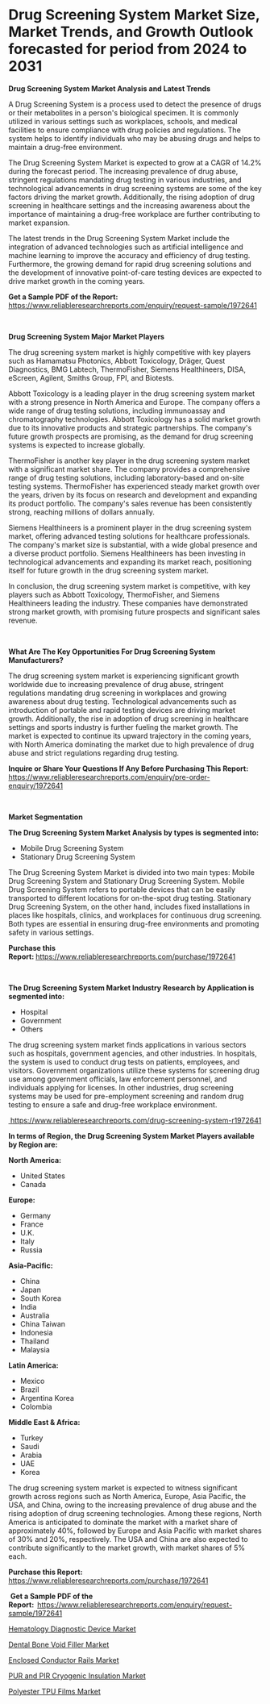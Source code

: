 <p><h1>Drug Screening System Market Size, Market Trends, and Growth Outlook forecasted for period from 2024 to 2031</h1></p><p><strong>Drug Screening System Market Analysis and Latest Trends</strong></p>
<p><p>A Drug Screening System is a process used to detect the presence of drugs or their metabolites in a person's biological specimen. It is commonly utilized in various settings such as workplaces, schools, and medical facilities to ensure compliance with drug policies and regulations. The system helps to identify individuals who may be abusing drugs and helps to maintain a drug-free environment.</p><p>The Drug Screening System Market is expected to grow at a CAGR of 14.2% during the forecast period. The increasing prevalence of drug abuse, stringent regulations mandating drug testing in various industries, and technological advancements in drug screening systems are some of the key factors driving the market growth. Additionally, the rising adoption of drug screening in healthcare settings and the increasing awareness about the importance of maintaining a drug-free workplace are further contributing to market expansion.</p><p>The latest trends in the Drug Screening System Market include the integration of advanced technologies such as artificial intelligence and machine learning to improve the accuracy and efficiency of drug testing. Furthermore, the growing demand for rapid drug screening solutions and the development of innovative point-of-care testing devices are expected to drive market growth in the coming years.</p></p>
<p><strong>Get a Sample PDF of the Report:&nbsp;</strong> <a href="https://www.reliableresearchreports.com/enquiry/request-sample/1972641">https://www.reliableresearchreports.com/enquiry/request-sample/1972641</a></p>
<p>&nbsp;</p>
<p><strong>Drug Screening System Major Market Players</strong></p>
<p><p>The drug screening system market is highly competitive with key players such as Hamamatsu Photonics, Abbott Toxicology, Dräger, Quest Diagnostics, BMG Labtech, ThermoFisher, Siemens Healthineers, DISA, eScreen, Agilent, Smiths Group, FPI, and Biotests.</p><p>Abbott Toxicology is a leading player in the drug screening system market with a strong presence in North America and Europe. The company offers a wide range of drug testing solutions, including immunoassay and chromatography technologies. Abbott Toxicology has a solid market growth due to its innovative products and strategic partnerships. The company's future growth prospects are promising, as the demand for drug screening systems is expected to increase globally.</p><p>ThermoFisher is another key player in the drug screening system market with a significant market share. The company provides a comprehensive range of drug testing solutions, including laboratory-based and on-site testing systems. ThermoFisher has experienced steady market growth over the years, driven by its focus on research and development and expanding its product portfolio. The company's sales revenue has been consistently strong, reaching millions of dollars annually.</p><p>Siemens Healthineers is a prominent player in the drug screening system market, offering advanced testing solutions for healthcare professionals. The company's market size is substantial, with a wide global presence and a diverse product portfolio. Siemens Healthineers has been investing in technological advancements and expanding its market reach, positioning itself for future growth in the drug screening system market.</p><p>In conclusion, the drug screening system market is competitive, with key players such as Abbott Toxicology, ThermoFisher, and Siemens Healthineers leading the industry. These companies have demonstrated strong market growth, with promising future prospects and significant sales revenue.</p></p>
<p>&nbsp;</p>
<p><strong>What Are The Key Opportunities For Drug Screening System Manufacturers?</strong></p>
<p><p>The drug screening system market is experiencing significant growth worldwide due to increasing prevalence of drug abuse, stringent regulations mandating drug screening in workplaces and growing awareness about drug testing. Technological advancements such as introduction of portable and rapid testing devices are driving market growth. Additionally, the rise in adoption of drug screening in healthcare settings and sports industry is further fueling the market growth. The market is expected to continue its upward trajectory in the coming years, with North America dominating the market due to high prevalence of drug abuse and strict regulations regarding drug testing.</p></p>
<p><strong>Inquire or Share Your Questions If Any Before Purchasing This Report:</strong> <a href="https://www.reliableresearchreports.com/enquiry/pre-order-enquiry/1972641">https://www.reliableresearchreports.com/enquiry/pre-order-enquiry/1972641</a></p>
<p>&nbsp;</p>
<p><strong>Market Segmentation</strong></p>
<p><strong>The Drug Screening System Market Analysis by types is segmented into:</strong></p>
<p><ul><li>Mobile Drug Screening System</li><li>Stationary Drug Screening System</li></ul></p>
<p><p>The Drug Screening System Market is divided into two main types: Mobile Drug Screening System and Stationary Drug Screening System. Mobile Drug Screening System refers to portable devices that can be easily transported to different locations for on-the-spot drug testing. Stationary Drug Screening System, on the other hand, includes fixed installations in places like hospitals, clinics, and workplaces for continuous drug screening. Both types are essential in ensuring drug-free environments and promoting safety in various settings.</p></p>
<p><strong>Purchase this Report:&nbsp;</strong><a href="https://www.reliableresearchreports.com/purchase/1972641">https://www.reliableresearchreports.com/purchase/1972641</a></p>
<p>&nbsp;</p>
<p><strong>The Drug Screening System Market Industry Research by Application is segmented into:</strong></p>
<p><ul><li>Hospital</li><li>Government</li><li>Others</li></ul></p>
<p><p>The drug screening system market finds applications in various sectors such as hospitals, government agencies, and other industries. In hospitals, the system is used to conduct drug tests on patients, employees, and visitors. Government organizations utilize these systems for screening drug use among government officials, law enforcement personnel, and individuals applying for licenses. In other industries, drug screening systems may be used for pre-employment screening and random drug testing to ensure a safe and drug-free workplace environment.</p></p>
<p><a href="https://www.reliableresearchreports.com/drug-screening-system-r1972641">&nbsp;https://www.reliableresearchreports.com/drug-screening-system-r1972641</a></p>
<p><strong>In terms of Region, the Drug Screening System Market Players available by Region are:</strong></p>
<p>
    <p> <strong> North America: </strong>
        <ul>
            <li>United States</li>
            <li>Canada</li>
        </ul>
        </p> 
    <p> <strong> Europe: </strong>
        <ul>
            <li>Germany</li>
            <li>France</li>
            <li>U.K.</li>
            <li>Italy</li>
            <li>Russia</li>
        </ul>
        </p> 
    <p> <strong> Asia-Pacific: </strong>
        <ul>
            <li>China</li>
            <li>Japan</li>
            <li>South Korea</li>
            <li>India</li>
            <li>Australia</li>
            <li>China Taiwan</li>
            <li>Indonesia</li>
            <li>Thailand</li>
            <li>Malaysia</li>
        </ul>
        </p> 
    <p> <strong> Latin America: </strong>
        <ul>
            <li>Mexico</li>
            <li>Brazil</li>
            <li>Argentina Korea</li>
            <li>Colombia</li>
        </ul>
        </p> 
    <p> <strong> Middle East & Africa: </strong>
        <ul>
            <li>Turkey</li>
            <li>Saudi</li>
            <li>Arabia</li>
            <li>UAE</li>
            <li>Korea</li>
        </ul>
    </p>
    </p>
<p><p>The drug screening system market is expected to witness significant growth across regions such as North America, Europe, Asia Pacific, the USA, and China, owing to the increasing prevalence of drug abuse and the rising adoption of drug screening technologies. Among these regions, North America is anticipated to dominate the market with a market share of approximately 40%, followed by Europe and Asia Pacific with market shares of 30% and 20%, respectively. The USA and China are also expected to contribute significantly to the market growth, with market shares of 5% each.</p></p>
<p><strong>Purchase this Report: </strong><a href="https://www.reliableresearchreports.com/purchase/1972641">https://www.reliableresearchreports.com/purchase/1972641</a></p>
<p>&nbsp;<strong>Get a Sample PDF of the Report:&nbsp;&nbsp;</strong><a href="https://www.reliableresearchreports.com/enquiry/request-sample/1972641">https://www.reliableresearchreports.com/enquiry/request-sample/1972641</a></p>
<p><strong></strong></p>
<p><p><a href="https://github.com/brentleyjimmiealvaradoz4l1rea/Market-Research-Report-List-2/blob/main/hematology-diagnostic-device-market.md">Hematology Diagnostic Device Market</a></p><p><a href="https://github.com/Angelnienowdseej3e45z3p8c/Market-Research-Report-List-2/blob/main/dental-bone-void-filler-market.md">Dental Bone Void Filler Market</a></p><p><a href="https://www.linkedin.com/pulse/enclosed-conductor-rails-market-outlook-industry-overview-forecast-bxqee?trackingId=p1g8bGQPsiOF0iYprHrrHg%3D%3D">Enclosed Conductor Rails Market</a></p><p><a href="https://issuu.com/reportprime-2/docs/pur-and-pir-cryogenic-insulation-market-size-2030.">PUR and PIR Cryogenic Insulation Market</a></p><p><a href="https://www.linkedin.com/pulse/polyester-tpu-films-market-comprehensive-report-its-share-7gqze?trackingId=Ti5HAe0qgeqQ2JpI%2BfpfcA%3D%3D">Polyester TPU Films Market</a></p></p>